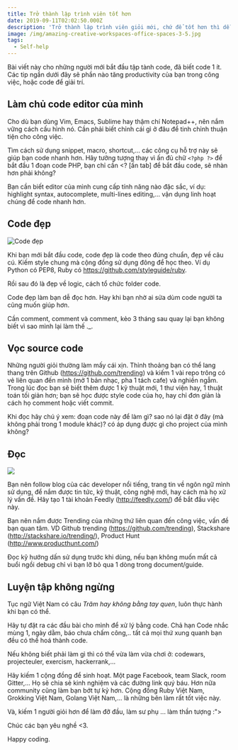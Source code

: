 ```yaml
---
title: Trở thành lập trình viên tốt hơn
date: 2019-09-11T02:02:50.000Z
description: 'Trở thành lập trình viên giỏi mới, chứ để tốt hơn thì dễ hơn nhiều.'
image: /img/amazing-creative-workspaces-office-spaces-3-5.jpg
tags:
  - Self-help
---
```

Bài viết này cho những người mới bắt đầu tập tành code, đã biết code 1 ít.
Các tip ngắn dưới đây sẽ phần nào tăng productivity của bạn trong công việc, hoặc code để giải trí.

## Làm chủ code editor của mình

Cho dù bạn dùng Vim, Emacs, Sublime hay thậm chí Notepad++, nên nắm vững cách cấu hình nó. Cần phải biết chỉnh cái gì ở đâu để tinh chỉnh thuận tiện cho công việc.

Tìm cách sử dụng snippet, macro, shortcut,... các công cụ hỗ trợ này sẽ giúp bạn code nhanh hơn. Hãy tưởng tượng thay vì ấn đủ chữ `<?php ?>` để bắt đầu 1 đoạn code PHP, bạn chỉ cần <? \[ấn tab] để bắt đầu code, sẽ nhàn hơn phải không?

Bạn cần biết editor của mình cung cấp tính năng nào đặc sắc, ví dụ: highlight syntax, autocomplete, multi-lines editing,... vận dụng linh hoạt chúng để code nhanh hơn.

## Code đẹp

![Code đẹp](/img/icompile.eladkarako.com_beautiful_code_animation.gif "Code đẹp")

Khi bạn mới bắt đầu code, code đẹp là code theo đúng chuẩn, đẹp về câu cú. Kiếm style chung mà cộng đồng sử dụng đông để học theo. Ví dụ Python có PEP8, Ruby có https://github.com/styleguide/ruby.

Rồi sau đó là đẹp về logic, cách tổ chức folder code.

Code đẹp làm bạn dễ đọc hơn. Hay khi bạn nhờ ai sửa dùm code người ta cũng muốn giúp hơn.

Cần comment, comment và comment, kẻo 3 tháng sau quay lại bạn không biết vì sao mình lại làm thế ._.

## Vọc source code

Những người giỏi thường làm mấy cái xịn. Thỉnh thoảng bạn có thể lang thang trên Github (https://github.com/trending) và kiếm 1 vài repo  trông có vẻ liên quan đến mình (mở 1 bản nhạc, pha 1 tách cafe) và nghiền ngẫm. Trong lúc đọc bạn sẽ biết thêm được 1 kỹ thuật mới, 1 thư viện hay, 1 thuật toán tối giản hơn; bạn sẽ học được style code của họ, hay chỉ đơn giản là cách họ comment hoặc viết commit.

Khi đọc hãy chú ý xem: đoạn code này để làm gì? sao nó lại đặt ở đây (mà không phải trong 1 module khác)? có áp dụng được gì cho project của mình không?

## Đọc

![](/img/funny-cartoon-its-called-reading.jpg)

Bạn nên follow blog của các developer nổi tiếng, trang tin về ngôn ngữ mình sử dụng, để nắm được tin tức, kỹ thuật, công nghệ mới, hay cách mà họ xử lý vấn đề. Hãy tạo 1 tài khoản Feedly (http://feedly.com/) để bắt đầu việc này.

Bạn nên nắm được Trending của những thứ liên quan đến công việc, vấn đề bạn quan tâm. VD Github trending (https://github.com/trending), Stackshare (http://stackshare.io/trending/), Product Hunt (http://www.producthunt.com/)

Đọc kỹ hướng dấn sử dụng trước khi dùng, nếu bạn không muốn mất cả buổi ngồi debug chỉ vì bạn lỡ bỏ qua 1 dòng trong document/guide.

## Luyện tập không ngừng

Tục ngữ Việt Nam có câu _Trăm hay không bằng tay quen_, luôn thực hành khi bạn có thể.

Hãy tự đặt ra các đầu bài cho mình để xử lý bằng code. Chả hạn Code nhắc mùng 1, ngày dằm, báo chưa chấm công,.. tất cả mọi thứ xung quanh bạn đều có thể hoá thành code.

Nếu không biết phải làm gì thì có thể vừa làm vừa chơi ở: codewars, projecteuler, exercism, hackerrank,...

Hãy kiếm 1 cộng đồng để sinh hoạt. Một page Facebook, team Slack, room Gitter,... Họ sẽ chia sẻ kinh nghiệm và các đường link quý báu. Hơn nữa community cũng làm bạn bớt tự kỷ hơn. Cộng đồng Ruby Việt Nam, Grokking Việt Nam, Golang Việt Nam,... là những bên làm rất tốt việc này.

Và, kiếm 1 người giỏi hơn để làm đỡ đầu, làm sư phụ ... làm thần tượng :">

Chúc các bạn yêu nghề <3.

Happy coding.
